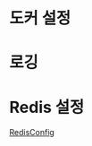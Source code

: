 # 도커 설정

# 로깅

# Redis 설정

[RedisConfig](/src/main/kotlin/kr/pincoin/api/global/config/RedisConfig.kt)